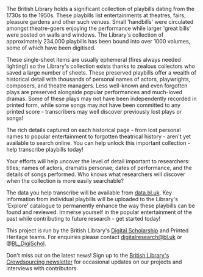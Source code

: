 
The British Library holds a significant collection of playbills dating from
the 1730s to the 1950s. These playbills list entertainments at theatres,
fairs, pleasure gardens and other such venues. Small 'handbills' were
circulated amongst theatre-goers enjoying the performance while larger
'great bills' were posted on walls and windows. The Library's collection
of approximately 234,000 playbills has been bound into over 1000 volumes,
some of which have been digitised.

These single-sheet items are usually ephemeral (fires always needed lighting!)
so the Library's collection exists thanks to zealous collectors who saved a
large number of sheets. These preserved playbills offer a wealth of
historical detail with thousands of personal names of actors, playwrights,
composers, and theatre managers. Less well-known and even forgotten
plays are preserved alongside popular performances and much-loved dramas.
Some of these plays may not have been independently recorded in printed form,
while some songs may not have been committed to any printed score -
transcribers may well discover previously lost plays or songs!

The rich details captured on each historical page - from lost personal names
to popular entertainment to forgotten theatrical history - aren't yet
available to search online. You can help unlock this important collection -
help transcribe playbills today!

Your efforts will help uncover the level of detail important to researchers:
titles; names of actors, dramatis personae; dates of performance, and the
details of songs performed. Who knows what researchers will discover when
the collection is more easily searchable?

The data you help transcribe will be available from
[data.bl.uk](http://data.bl.uk/). Key information from individual playbills
will be uploaded to the Library's 'Explore' catalogue to permanently enhance
the way these playbills can be found and reviewed. Immerse yourself in the
popular entertainment of the past while contributing to future research -
get started today!

This project is run by the British Library's
[Digital Scholarship](http://bl.uk/digital) and Printed Heritage teams.
For enquiries please contact digitalresearch@bl.uk or
@[BL_DigiSchol](http://twitter.com/bl_digischol).

Don't miss out on the latest news! Sign up to the 
[British Library's Crowdsourcing newsletter](http://libcrowds.us11.list-manage.com/subscribe?u=08e409d3d85876a17ac4c1d09&id=e52e46328f) for occasional updates on our projects and interviews with contributors.
